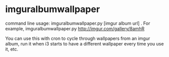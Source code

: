# imguralbumwallpaper

command line usage: imguralbumwallpaper.py [imgur album url] . For example, imguralbumwallpaper.py http://imgur.com/gallery/8amhR

You can use this with cron to cycle through wallpapers from an imgur album, run it when i3 starts to have a different wallpaper every time you use it, etc.
